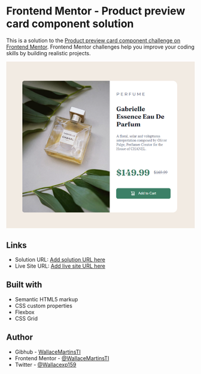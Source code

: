 # Frontend Mentor - Product preview card component solution

This is a solution to the [Product preview card component challenge on Frontend Mentor](https://www.frontendmentor.io/challenges/product-preview-card-component-GO7UmttRfa). Frontend Mentor challenges help you improve your coding skills by building realistic projects. 

![](./images/screenshot.PNG)

## Links

- Solution URL: [Add solution URL here](https://your-solution-url.com)
- Live Site URL: [Add live site URL here](https://your-live-site-url.com)



## Built with

- Semantic HTML5 markup
- CSS custom properties
- Flexbox
- CSS Grid

## Author

- Gibhub - [WallaceMartinsTI](https://github.com/WallaceMartinsTI)
- Frontend Mentor - [@WallaceMartinsTI](https://www.frontendmentor.io/profile/WallaceMartinsTI)
- Twitter - [@Wallacexp159](https://twitter.com/wallacexp159)
